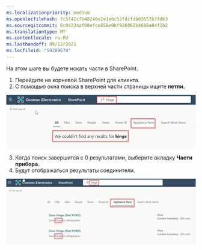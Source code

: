 ```yaml
---
ms.localizationpriority: medium
ms.openlocfilehash: fc5f42c7b48246e2e1e6c52fdcfdb83657b7fd63
ms.sourcegitcommit: 6c04234af08efce558e9bf926062b4686a84f1b2
ms.translationtype: MT
ms.contentlocale: ru-RU
ms.lasthandoff: 09/12/2021
ms.locfileid: "59289674"
---
```

<!-- markdownlint-disable MD002 MD025 MD041 -->

На этом шаге вы будете искать части в SharePoint.

1. Перейдите на корневой SharePoint для клиента.
2. С помощью окна поиска в верхней части страницы ищите **петли.**

  ![Пример результатов поиска для петли слова на вкладке Части прибора.](images/connectors-images/build19.png)

3. Когда поиск завершится с 0 результатами, выберите вкладку **Части прибора.**
4. Будут отображаться результаты соединители.

  ![Пример результатов поиска для петли слова с результатами, показанными на вкладке Части прибора.](images/connectors-images/build20.png)
